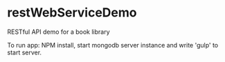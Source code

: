 # restWebServiceDemo
RESTful API demo for a book library

To run app:
NPM install, start mongodb server instance and write 'gulp' to start server.
